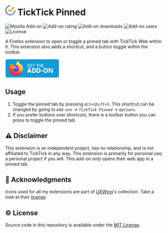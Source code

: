# ![TickTick logo](src/icons/32x32.png) TickTick Pinned

![Mozilla Add-on](https://img.shields.io/amo/v/{d171bf3e-5cff-4e28-b42e-4b0956d2d1b2})
![Add-on rating](https://img.shields.io/amo/rating/{d171bf3e-5cff-4e28-b42e-4b0956d2d1b2})
![Add-on downloads](https://img.shields.io/amo/dw/{d171bf3e-5cff-4e28-b42e-4b0956d2d1b2})
![Add-on users](https://img.shields.io/amo/users/{d171bf3e-5cff-4e28-b42e-4b0956d2d1b2})
![License](https://img.shields.io/github/license/semanticdata/firefox-new-tab-notes)

A Firefox extension to open or toggle a pinned tab with TickTick Web within it. This extension also adds a shortcut, and a button toggle within the toolbar.

[![Get the Addon](https://raw.githubusercontent.com/semanticdata/text-revealer-firefox-extension/master/firefox.png)](https://addons.mozilla.org/en-US/firefox/addon/ticktick-pinned/)

## Usage

1. Toggle the pinned tab by pressing _`Alt+Shift+5`_. This shortcut can be changed by going to _`Add-ons` → `TickTick Pinned` → `Options`_.
2. If you prefer buttons over shortcuts, there is a toolbar button you can press to toggle the pinned tab.

## ⚠ Disclaimer

This extension is an independent project, has no relationship, and is not affiliated to TickTick in any way. This extension is primarily for personal use; a personal project if you will. This add-on <i>only</i> opens their web app in a pinned tab.

## 💜 Acknowledgments

Icons used for all my extensions are part of <a href="https://uxwing.com/">UXWing</a>'s collection. Take a look at their <a href="https://uxwing.com/license">license</a>.

## © License

Source code in this repository is available under the [MIT License](LICENSE).
